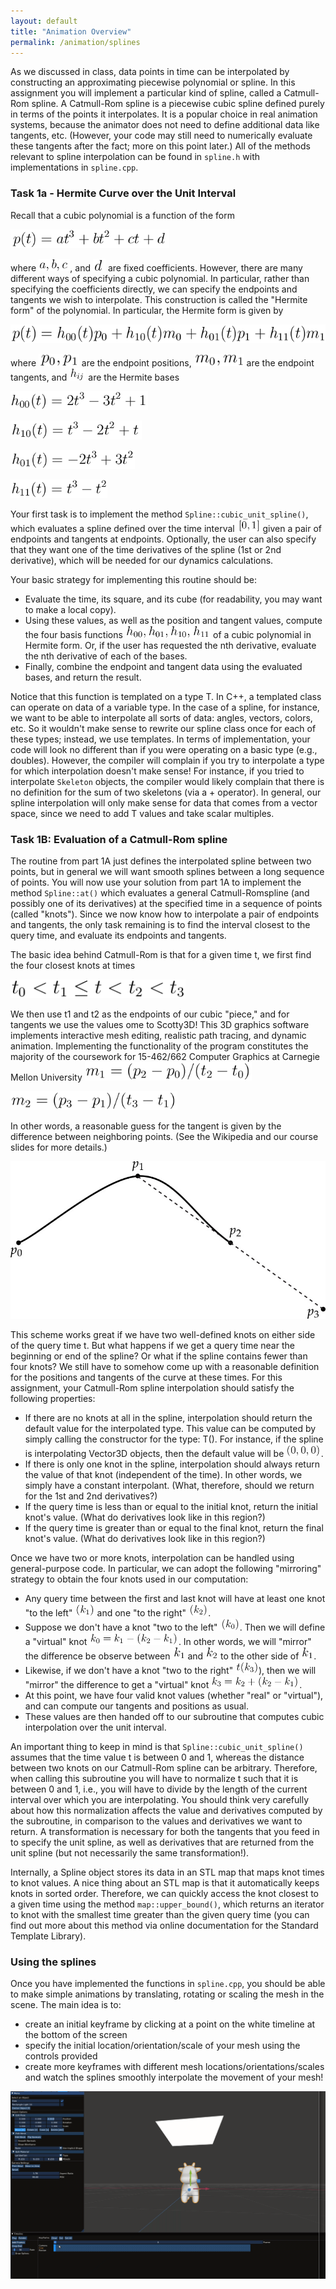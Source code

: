 ```yaml
---
layout: default
title: "Animation Overview"
permalink: /animation/splines
---
```


As we discussed in class, data points in time can be interpolated by constructing an approximating piecewise polynomial or spline. In this assignment you will implement a particular kind of spline, called a Catmull-Rom spline. A Catmull-Rom spline is a piecewise cubic spline defined purely in terms of the points it interpolates. It is a popular choice in real animation systems, because the animator does not need to define additional data like tangents, etc. (However, your code may still need to numerically evaluate these tangents after the fact; more on this point later.) All of the methods relevant to spline interpolation can be found in `spline.h` with implementations in `spline.cpp`.

### Task 1a - Hermite Curve over the Unit Interval

Recall that a cubic polynomial is a function of the form

<img src=task1_media/0000.png height="30">

where <img src=task1_media/0001.png height="20">, and <img src=task1_media/0002.png height="20"> are fixed coefficients. However, there are many different ways of specifying a cubic polynomial. In particular, rather than specifying the coefficients directly, we can specify the endpoints and tangents we wish to interpolate. This construction is called the "Hermite form" of the polynomial. In particular, the Hermite form is given by

<img src=task1_media/0003.png height="30">

where <img src=task1_media/0004.png height="20"> are the endpoint positions, <img src=task1_media/0005.png height="20"> are the endpoint tangents, and <img src=task1_media/0006.png height="20"> are the Hermite bases

<img src=task1_media/0007.png height="30"> <br/>

<img src=task1_media/0008.png height="30"> <br/>

<img src=task1_media/0009.png height="30"> <br/>

<img src=task1_media/0010.png height="30"> <br/>

Your first task is to implement the method `Spline::cubic_unit_spline()`, which evaluates a spline defined over the time interval <img src=task1_media/0011.png height="20"> given a pair of endpoints and tangents at endpoints. Optionally, the user can also specify that they want one of the time derivatives of the spline (1st or 2nd derivative), which will be needed for our dynamics calculations.

Your basic strategy for implementing this routine should be:

*   Evaluate the time, its square, and its cube (for readability, you may want to make a local copy).
*   Using these values, as well as the position and tangent values, compute the four basis functions <img src=task1_media/0012.png height="20"><img src=task1_media/0013.png height="20"> of a cubic polynomial in Hermite form. Or, if the user has requested the nth derivative, evaluate the nth derivative of each of the bases.
*   Finally, combine the endpoint and tangent data using the evaluated bases, and return the result.

Notice that this function is templated on a type T. In C++, a templated class can operate on data of a variable type. In the case of a spline, for instance, we want to be able to interpolate all sorts of data: angles, vectors, colors, etc. So it wouldn't make sense to rewrite our spline class once for each of these types; instead, we use templates. In terms of implementation, your code will look no different than if you were operating on a basic type (e.g., doubles). However, the compiler will complain if you try to interpolate a type for which interpolation doesn't make sense! For instance, if you tried to interpolate `Skeleton` objects, the compiler would likely complain that there is no definition for the sum of two skeletons (via a + operator). In general, our spline interpolation will only make sense for data that comes from a vector space, since we need to add T values and take scalar multiples.

### Task 1B: Evaluation of a Catmull-Rom spline

The routine from part 1A just defines the interpolated spline between two points, but in general we will want smooth splines between a long sequence of points. You will now use your solution from part 1A to implement the method `Spline::at()` which evaluates a general Catmull-Romspline (and possibly one of its derivatives) at the specified time in a sequence of points (called "knots"). Since we now know how to interpolate a pair of endpoints and tangents, the only task remaining is to find the interval closest to the query time, and evaluate its endpoints and tangents.

The basic idea behind Catmull-Rom is that for a given time t, we first find the four closest knots at times

<img src=task1_media/0014.png height="30">

We then use t1 and t2 as the endpoints of our cubic "piece," and for tangents we use the values
ome to Scotty3D! This 3D graphics software implements interactive mesh editing, realistic path tracing, and dynamic animation. Implementing the functionality of the program constitutes the majority of the coursework for 15-462/662 Computer Graphics at Carnegie Mellon University
<img src=task1_media/0015.png height="30"> <br/>

<img src=task1_media/0016.png height="30"> <br/>

In other words, a reasonable guess for the tangent is given by the difference between neighboring points. (See the Wikipedia and our course slides for more details.)

<img src=task1_media/spline_diagram.jpg> <br/>

This scheme works great if we have two well-defined knots on either side of the query time t. But what happens if we get a query time near the beginning or end of the spline? Or what if the spline contains fewer than four knots? We still have to somehow come up with a reasonable definition for the positions and tangents of the curve at these times. For this assignment, your Catmull-Rom spline interpolation should satisfy the following properties:

*   If there are no knots at all in the spline, interpolation should return the default value for the interpolated type. This value can be computed by simply calling the constructor for the type: T(). For instance, if the spline is interpolating Vector3D objects, then the default value will be <img src=task1_media/0017.png height="20">.
*   If there is only one knot in the spline, interpolation should always return the value of that knot (independent of the time). In other words, we simply have a constant interpolant. (What, therefore, should we return for the 1st and 2nd derivatives?)
*   If the query time is less than or equal to the initial knot, return the initial knot's value. (What do derivatives look like in this region?)
*   If the query time is greater than or equal to the final knot, return the final knot's value. (What do derivatives look like in this region?)

Once we have two or more knots, interpolation can be handled using general-purpose code. In particular, we can adopt the following "mirroring" strategy to obtain the four knots used in our computation:

*   Any query time between the first and last knot will have at least one knot "to the left" <img src=task1_media/0018.png height="20"> and one "to the right" <img src=task1_media/0019.png height="20">.
*   Suppose we don't have a knot "two to the left" <img src=task1_media/0020.png height="20">. Then we will define a "virtual" knot <img src=task1_media/0021.png height="20">. In other words, we will "mirror" the difference be observe between <img src=task1_media/0022.png height="20"> and <img src=task1_media/0023.png height="20"> to the other side of <img src=task1_media/0024.png height="20">.
*   Likewise, if we don't have a knot "two to the right" <img src=task1_media/0025.png height="20">), then we will "mirror" the difference to get a "virtual" knot <img src=task1_media/0026.png height="20">.
*   At this point, we have four valid knot values (whether "real" or "virtual"), and can compute our tangents and positions as usual.
*   These values are then handed off to our subroutine that computes cubic interpolation over the unit interval.

An important thing to keep in mind is that `Spline::cubic_unit_spline()` assumes that the time value t is between 0 and 1, whereas the distance between two knots on our Catmull-Rom spline can be arbitrary. Therefore, when calling this subroutine you will have to normalize t such that it is between 0 and 1, i.e., you will have to divide by the length of the current interval over which you are interpolating. You should think very carefully about how this normalization affects the value and derivatives computed by the subroutine, in comparison to the values and derivatives we want to return. A transformation is necessary for both the tangents that you feed in to specify the unit spline, as well as derivatives that are returned from the unit spline (but not necessarily the same transformation!).

Internally, a Spline object stores its data in an STL map that maps knot times to knot values. A nice thing about an STL map is that it automatically keeps knots in sorted order. Therefore, we can quickly access the knot closest to a given time using the method `map::upper_bound()`, which returns an iterator to knot with the smallest time greater than the given query time (you can find out more about this method via online documentation for the Standard Template Library).

### Using the splines

Once you have implemented the functions in `spline.cpp`, you should be able to make simple animations by translating, rotating or scaling the mesh in the scene. The main idea is to:
* create an initial keyframe by clicking at a point on the white timeline at the bottom of the screen
* specify the initial location/orientation/scale of your mesh using the controls provided
* create more keyframes with different mesh locations/orientations/scales and watch the splines smoothly interpolate the movement of your mesh!



<img src=task1_media/animate_cow.gif>
